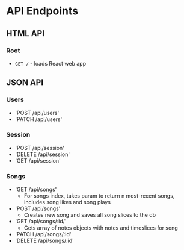 # API Endpoints

## HTML API

### Root

- `GET /` - loads React web app

## JSON API

### Users

- 'POST /api/users'
- 'PATCH /api/users'

### Session

- 'POST /api/session'
- 'DELETE /api/session'
- 'GET /api/session'

### Songs
- 'GET /api/songs'
  - For songs index, takes param to return n most-recent songs,
  includes song likes and song plays
- 'POST /api/songs'
  - Creates new song and saves all song slices to the db
- 'GET /api/songs/:id/'
  - Gets array of notes objects with notes and timeslices for song
- 'PATCH /api/songs/:id'
- 'DELETE /api/songs/:id'
